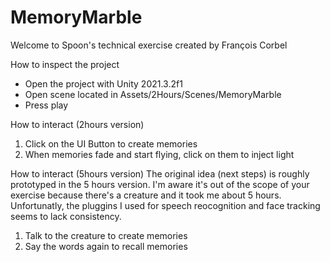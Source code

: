 # MemoryMarble
Welcome to Spoon's technical exercise created by François Corbel

How to inspect the project
  - Open the project with Unity 2021.3.2f1
  - Open scene located in Assets/2Hours/Scenes/MemoryMarble
  - Press play

How to interact (2hours version)
  1. Click on the UI Button to create memories
  2. When memories fade and start flying, click on them to inject light

How to interact (5hours version)
  The original idea (next steps) is roughly prototyped in the 5 hours version.
  I'm aware it's out of the scope of your exercise because there's a creature and it took me about 5 hours.
  Unfortunatly, the pluggins I used for speech reocognition and face tracking seems to lack consistency.

  1. Talk to the creature to create memories
  2. Say the words again to recall memories